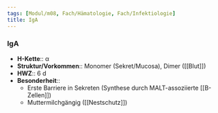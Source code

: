 ```yaml
---
tags: [Modul/m08, Fach/Hämatologie, Fach/Infektiologie]
title: IgA
---
```

### IgA
- **H-Kette**:: α
- **Struktur/Vorkommen**:: Monomer (Sekret/Mucosa), Dimer ([[Blut]])
- **HWZ**:: 6 d
- **Besonderheit**:: 
	- Erste Barriere in Sekreten (Synthese durch MALT-assoziierte [[B-Zellen]])
	- Muttermilchgängig ([[Nestschutz]])